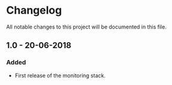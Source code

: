 # Changelog
All notable changes to this project will be documented in this file.

## 1.0 - 20-06-2018
### Added
- First release of the monitoring stack.